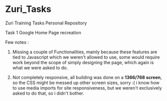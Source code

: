 # Zuri_Tasks
Zuri Training Tasks Personal Repository

Task 1
Google Home Page recreation 

Few notes : 

1. Missing a couple of Functionalities, mainly because these features are tied to Javascript which we weren't allowed to use, some would require work beyond the scope of simply designing the page, which again is what we were asked to do. 

2. Not completely responsive, all building was done on a **1366/768 screen**, so the CSS might be messed up other screen sizes, sorry :( i know how to use media imports for site responsiveness, but we weren't exclusively asked to do that, so i didn't bother. 
